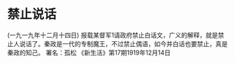 # 禁止说话
(一九一九年十二月十四日)
报载某督军1请政府禁止白话文，广义的解释，就是禁止人说话了。秦政是一代的专制魔王，不过禁止偶语，如今并白话也要禁止，真是秦政的知己。
署名：孤松
《新生活》第17期1919年12月14日
